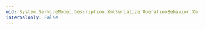 ```yaml
---
uid: System.ServiceModel.Description.XmlSerializerOperationBehavior.XmlSerializerFormatAttribute
internalonly: False
---
```

